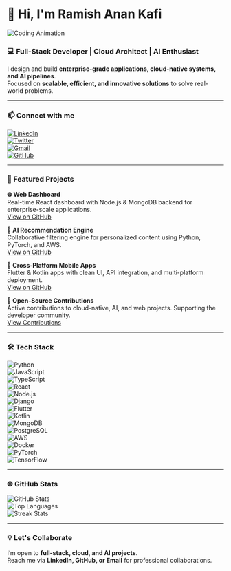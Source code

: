 # 👋 Hi, I'm Ramish Anan Kafi

![Coding Animation](https://media.giphy.com/media/3o7aD2saalBwwftBIY/giphy.gif)

### 💻 Full-Stack Developer | Cloud Architect | AI Enthusiast

I design and build **enterprise-grade applications, cloud-native systems, and AI pipelines**.  
Focused on **scalable, efficient, and innovative solutions** to solve real-world problems.

---

### 📫 Connect with me

[![LinkedIn](https://img.shields.io/badge/LinkedIn-0077B5?style=for-the-badge&logo=linkedin&logoColor=white)](https://linkedin.com/in/ramishanan-kafi)  
[![Twitter](https://img.shields.io/badge/Twitter-1DA1F2?style=for-the-badge&logo=twitter&logoColor=white)](https://twitter.com/)  
[![Gmail](https://img.shields.io/badge/Email-D14836?style=for-the-badge&logo=gmail&logoColor=white)](mailto:rakafi003@gmail.com)  
[![GitHub](https://img.shields.io/badge/GitHub-181717?style=for-the-badge&logo=github&logoColor=white)](https://github.com/kafi003)

---

### 🚀 Featured Projects

**🌐 Web Dashboard**  
Real-time React dashboard with Node.js & MongoDB backend for enterprise-scale applications.  
[View on GitHub](https://github.com/kafi003/your-repo-link)  

**🤖 AI Recommendation Engine**  
Collaborative filtering engine for personalized content using Python, PyTorch, and AWS.  
[View on GitHub](https://github.com/kafi003/your-repo-link)  

**📱 Cross-Platform Mobile Apps**  
Flutter & Kotlin apps with clean UI, API integration, and multi-platform deployment.  
[View on GitHub](https://github.com/kafi003/flutter-experiments)  

**🌟 Open-Source Contributions**  
Active contributions to cloud-native, AI, and web projects. Supporting the developer community.  
[View Contributions](https://github.com/kafi003)

---

### 🛠️ Tech Stack

![Python](https://cdn.jsdelivr.net/gh/devicons/devicon/icons/python/python-original.svg)  
![JavaScript](https://cdn.jsdelivr.net/gh/devicons/devicon/icons/javascript/javascript-original.svg)  
![TypeScript](https://cdn.jsdelivr.net/gh/devicons/devicon/icons/typescript/typescript-original.svg)  
![React](https://cdn.jsdelivr.net/gh/devicons/devicon/icons/react/react-original.svg)  
![Node.js](https://cdn.jsdelivr.net/gh/devicons/devicon/icons/nodejs/nodejs-original.svg)  
![Django](https://cdn.jsdelivr.net/gh/devicons/devicon/icons/django/django-original.svg)  
![Flutter](https://cdn.jsdelivr.net/gh/devicons/devicon/icons/flutter/flutter-original.svg)  
![Kotlin](https://cdn.jsdelivr.net/gh/devicons/devicon/icons/kotlin/kotlin-original.svg)  
![MongoDB](https://cdn.jsdelivr.net/gh/devicons/devicon/icons/mongodb/mongodb-original.svg)  
![PostgreSQL](https://cdn.jsdelivr.net/gh/devicons/devicon/icons/postgresql/postgresql-original.svg)  
![AWS](https://cdn.jsdelivr.net/gh/devicons/devicon/icons/aws/aws-original.svg)  
![Docker](https://cdn.jsdelivr.net/gh/devicons/devicon/icons/docker/docker-original.svg)  
![PyTorch](https://cdn.jsdelivr.net/gh/devicons/devicon/icons/pytorch/pytorch-original.svg)  
![TensorFlow](https://cdn.jsdelivr.net/gh/devicons/devicon/icons/tensorflow/tensorflow-original.svg)  

---

### 🌐 GitHub Stats

![GitHub Stats](https://github-readme-stats.vercel.app/api?username=kafi003&show_icons=true&theme=radical&count_private=true&hide_border=true)  
![Top Languages](https://github-readme-stats.vercel.app/api/top-langs/?username=kafi003&layout=compact&theme=radical&hide_border=true)  
![Streak Stats](https://github-readme-streak-stats.herokuapp.com/?user=kafi003&theme=radical&hide_border=true)

---

### 💡 Let's Collaborate

I’m open to **full-stack, cloud, and AI projects**.  
Reach me via **LinkedIn, GitHub, or Email** for professional collaborations.
